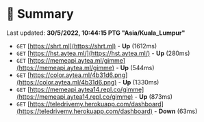 # 📖 Summary
Last updated: **30/5/2022, 10:44:15 PTG "Asia/Kuala_Lumpur"**

- `GET` [https://shrt.ml](https://shrt.ml) - **Up** (1612ms)
- `GET` [https://hst.aytea.ml/](https://hst.aytea.ml/) - **Up** (280ms)
- `GET` [https://memeapi.aytea.ml/gimme](https://memeapi.aytea.ml/gimme) - **Up** (544ms)
- `GET` [https://color.aytea.ml/4b31d6.png](https://color.aytea.ml/4b31d6.png) - **Up** (1330ms)
- `GET` [https://memeapi.aytea14.repl.co/gimme](https://memeapi.aytea14.repl.co/gimme) - **Up** (873ms)
- `GET` [https://teledrivemy.herokuapp.com/dashboard](https://teledrivemy.herokuapp.com/dashboard) - **Down** (63ms)

